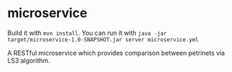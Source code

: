 # microservice

Build it with `mvn install`. You can run it with `java -jar target/microservice-1.0-SNAPSHOT.jar server microservice.yml`

A RESTful microservice which provides comparison between petrinets via LS3 algorithm.
